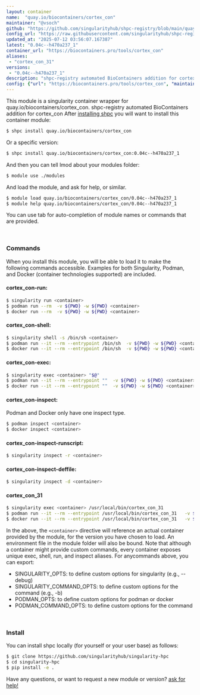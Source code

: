 ```yaml
---
layout: container
name:  "quay.io/biocontainers/cortex_con"
maintainer: "@vsoch"
github: "https://github.com/singularityhub/shpc-registry/blob/main/quay.io/biocontainers/cortex_con/container.yaml"
config_url: "https://raw.githubusercontent.com/singularityhub/shpc-registry/main/quay.io/biocontainers/cortex_con/container.yaml"
updated_at: "2025-07-12 03:56:07.167387"
latest: "0.04c--h470a237_1"
container_url: "https://biocontainers.pro/tools/cortex_con"
aliases:
 - "cortex_con_31"
versions:
 - "0.04c--h470a237_1"
description: "shpc-registry automated BioContainers addition for cortex_con"
config: {"url": "https://biocontainers.pro/tools/cortex_con", "maintainer": "@vsoch", "description": "shpc-registry automated BioContainers addition for cortex_con", "latest": {"0.04c--h470a237_1": "sha256:012d20a5e31bfee37b62444c50bc092376560d1efc2001564fee5206651fe9ff"}, "tags": {"0.04c--h470a237_1": "sha256:012d20a5e31bfee37b62444c50bc092376560d1efc2001564fee5206651fe9ff"}, "docker": "quay.io/biocontainers/cortex_con", "aliases": {"cortex_con_31": "/usr/local/bin/cortex_con_31"}}
---
```


This module is a singularity container wrapper for quay.io/biocontainers/cortex_con.
shpc-registry automated BioContainers addition for cortex_con
After [installing shpc](#install) you will want to install this container module:


```bash
$ shpc install quay.io/biocontainers/cortex_con
```

Or a specific version:

```bash
$ shpc install quay.io/biocontainers/cortex_con:0.04c--h470a237_1
```

And then you can tell lmod about your modules folder:

```bash
$ module use ./modules
```

And load the module, and ask for help, or similar.

```bash
$ module load quay.io/biocontainers/cortex_con/0.04c--h470a237_1
$ module help quay.io/biocontainers/cortex_con/0.04c--h470a237_1
```

You can use tab for auto-completion of module names or commands that are provided.

<br>

### Commands

When you install this module, you will be able to load it to make the following commands accessible.
Examples for both Singularity, Podman, and Docker (container technologies supported) are included.

#### cortex_con-run:

```bash
$ singularity run <container>
$ podman run --rm  -v ${PWD} -w ${PWD} <container>
$ docker run --rm  -v ${PWD} -w ${PWD} <container>
```

#### cortex_con-shell:

```bash
$ singularity shell -s /bin/sh <container>
$ podman run --it --rm --entrypoint /bin/sh  -v ${PWD} -w ${PWD} <container>
$ docker run --it --rm --entrypoint /bin/sh  -v ${PWD} -w ${PWD} <container>
```

#### cortex_con-exec:

```bash
$ singularity exec <container> "$@"
$ podman run --it --rm --entrypoint ""  -v ${PWD} -w ${PWD} <container> "$@"
$ docker run --it --rm --entrypoint ""  -v ${PWD} -w ${PWD} <container> "$@"
```

#### cortex_con-inspect:

Podman and Docker only have one inspect type.

```bash
$ podman inspect <container>
$ docker inspect <container>
```

#### cortex_con-inspect-runscript:

```bash
$ singularity inspect -r <container>
```

#### cortex_con-inspect-deffile:

```bash
$ singularity inspect -d <container>
```


#### cortex_con_31

```bash
$ singularity exec <container> /usr/local/bin/cortex_con_31
$ podman run --it --rm --entrypoint /usr/local/bin/cortex_con_31   -v ${PWD} -w ${PWD} <container> -c " $@"
$ docker run --it --rm --entrypoint /usr/local/bin/cortex_con_31   -v ${PWD} -w ${PWD} <container> -c " $@"
```



In the above, the `<container>` directive will reference an actual container provided
by the module, for the version you have chosen to load. An environment file in the
module folder will also be bound. Note that although a container
might provide custom commands, every container exposes unique exec, shell, run, and
inspect aliases. For anycommands above, you can export:

 - SINGULARITY_OPTS: to define custom options for singularity (e.g., --debug)
 - SINGULARITY_COMMAND_OPTS: to define custom options for the command (e.g., -b)
 - PODMAN_OPTS: to define custom options for podman or docker
 - PODMAN_COMMAND_OPTS: to define custom options for the command

<br>

### Install

You can install shpc locally (for yourself or your user base) as follows:

```bash
$ git clone https://github.com/singularityhub/singularity-hpc
$ cd singularity-hpc
$ pip install -e .
```

Have any questions, or want to request a new module or version? [ask for help!](https://github.com/singularityhub/singularity-hpc/issues)